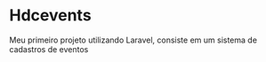 # Hdcevents
Meu primeiro projeto utilizando Laravel, consiste em um sistema de cadastros de eventos
